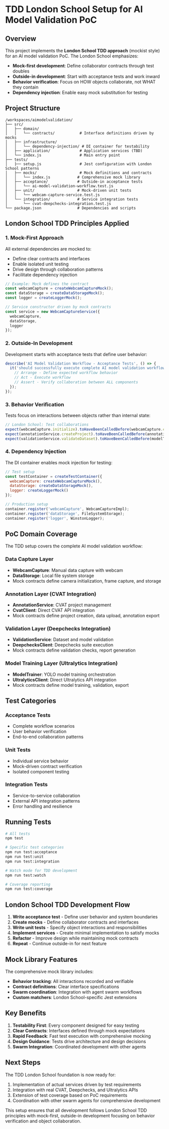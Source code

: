 # TDD London School Setup for AI Model Validation PoC

## Overview

This project implements the **London School TDD approach** (mockist style) for an AI model validation PoC. The London School emphasizes:

- **Mock-first development**: Define collaborator contracts through test doubles
- **Outside-in development**: Start with acceptance tests and work inward
- **Behavior verification**: Focus on HOW objects collaborate, not WHAT they contain
- **Dependency injection**: Enable easy mock substitution for testing

## Project Structure

```
/workspaces/aimodelvalidation/
├── src/
│   ├── domain/
│   │   └── contracts/           # Interface definitions driven by mocks
│   ├── infrastructure/
│   │   └── dependency-injection/ # DI container for testability
│   ├── application/             # Application services (TBD)
│   └── index.js                 # Main entry point
├── tests/
│   ├── setup.js                 # Jest configuration with London School patterns
│   ├── mocks/                   # Mock definitions and contracts
│   │   └── index.js            # Comprehensive mock library
│   ├── acceptance/             # Outside-in acceptance tests
│   │   └── ai-model-validation-workflow.test.js
│   ├── unit/                   # Mock-driven unit tests
│   │   └── webcam-capture-service.test.js
│   └── integration/            # Service integration tests
│       └── cvat-deepchecks-integration.test.js
└── package.json                # Dependencies and scripts
```

## London School TDD Principles Applied

### 1. Mock-First Approach

All external dependencies are mocked to:
- Define clear contracts and interfaces
- Enable isolated unit testing
- Drive design through collaboration patterns
- Facilitate dependency injection

```javascript
// Example: Mock defines the contract
const webcamCapture = createWebcamCaptureMock();
const dataStorage = createDataStorageMock();
const logger = createLoggerMock();

// Service constructor driven by mock contracts
const service = new WebcamCaptureService({
  webcamCapture,
  dataStorage,
  logger
});
```

### 2. Outside-In Development

Development starts with acceptance tests that define user behavior:

```javascript
describe('AI Model Validation Workflow - Acceptance Tests', () => {
  it('should successfully execute complete AI model validation workflow', async () => {
    // Arrange - Define expected workflow behavior
    // Act - Execute workflow
    // Assert - Verify collaboration between ALL components
  });
});
```

### 3. Behavior Verification

Tests focus on interactions between objects rather than internal state:

```javascript
// London School: Test collaborations
expect(webcamCapture.initialize).toHaveBeenCalledBefore(webcamCapture.captureFrame);
expect(annotationService.createProject).toHaveBeenCalledBefore(annotationService.uploadData);
expect(validationService.validateDataset).toHaveBeenCalledBefore(modelTrainer.train);
```

### 4. Dependency Injection

The DI container enables mock injection for testing:

```javascript
// Test setup
const testContainer = createTestContainer({
  webcamCapture: createWebcamCaptureMock(),
  dataStorage: createDataStorageMock(),
  logger: createLoggerMock()
});

// Production setup
container.register('webcamCapture', WebcamCaptureImpl);
container.register('dataStorage', FileSystemStorage);
container.register('logger', WinstonLogger);
```

## PoC Domain Coverage

The TDD setup covers the complete AI model validation workflow:

### Data Capture Layer
- **WebcamCapture**: Manual data capture with webcam
- **DataStorage**: Local file system storage
- Mock contracts define camera initialization, frame capture, and storage

### Annotation Layer (CVAT Integration)
- **AnnotationService**: CVAT project management
- **CvatClient**: Direct CVAT API integration
- Mock contracts define project creation, data upload, annotation export

### Validation Layer (Deepchecks Integration)
- **ValidationService**: Dataset and model validation
- **DeepchecksClient**: Deepchecks suite execution
- Mock contracts define validation checks, report generation

### Model Training Layer (Ultralytics Integration)
- **ModelTrainer**: YOLO model training orchestration
- **UltralyticsClient**: Direct Ultralytics API integration
- Mock contracts define model training, validation, export

## Test Categories

### Acceptance Tests
- Complete workflow scenarios
- User behavior verification
- End-to-end collaboration patterns

### Unit Tests
- Individual service behavior
- Mock-driven contract verification
- Isolated component testing

### Integration Tests
- Service-to-service collaboration
- External API integration patterns
- Error handling and resilience

## Running Tests

```bash
# All tests
npm test

# Specific test categories
npm run test:acceptance
npm run test:unit
npm run test:integration

# Watch mode for TDD development
npm run test:watch

# Coverage reporting
npm run test:coverage
```

## London School TDD Development Flow

1. **Write acceptance test** - Define user behavior and system boundaries
2. **Create mocks** - Define collaborator contracts and interfaces  
3. **Write unit tests** - Specify object interactions and responsibilities
4. **Implement services** - Create minimal implementation to satisfy mocks
5. **Refactor** - Improve design while maintaining mock contracts
6. **Repeat** - Continue outside-in for next feature

## Mock Library Features

The comprehensive mock library includes:
- **Behavior tracking**: All interactions recorded and verifiable
- **Contract definitions**: Clear interface specifications
- **Swarm coordination**: Integration with agent swarm workflows
- **Custom matchers**: London School-specific Jest extensions

## Key Benefits

1. **Testability First**: Every component designed for easy testing
2. **Clear Contracts**: Interfaces defined through mock expectations
3. **Rapid Feedback**: Fast test execution with comprehensive mocking
4. **Design Guidance**: Tests drive architecture and design decisions
5. **Swarm Integration**: Coordinated development with other agents

## Next Steps

The TDD London School foundation is now ready for:
1. Implementation of actual services driven by test requirements
2. Integration with real CVAT, Deepchecks, and Ultralytics APIs
3. Extension of test coverage based on PoC requirements
4. Coordination with other swarm agents for comprehensive development

This setup ensures that all development follows London School TDD principles with mock-first, outside-in development focusing on behavior verification and object collaboration.